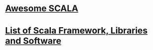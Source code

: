 # [Awesome SCALA](https://github.com/lauris/awesome-scala)
# [List of Scala Framework, Libraries and Software](https://scala.libhunt.com/)
